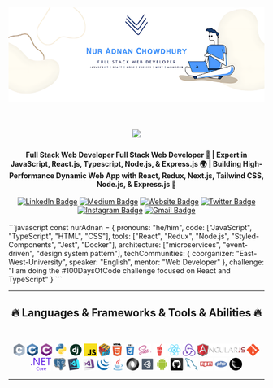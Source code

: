 <img align=”right” alt=”Coding” width=”400” src="./nur_adnan.png"/>

<h1 align="center">
  <a href="https://git.io/typing-svg">
    <img src="https://readme-typing-svg.herokuapp.com/?lines=Hello,+There!+👋;I+am+Nur+Adnan....;Nice+to+meet+you!&center=true&size=30">
  </a>
</h1>

<div align="center">
  <strong>Full Stack Web Developer
Full Stack Web Developer 👋 | Expert in JavaScript, React.js, Typescript, Node.js, & Express.js 🌍 | Building High-Performance Dynamic Web App with React, Redux, Next.js, Tailwind CSS, Node.js, & Express.js 🎨 </strong>
</div>
<br/>
<div align="center">
  <a href="https://www.linkedin.com/in/nur-adnan/"><img src="https://img.shields.io/badge/-LinkedIn-0077B5?style=flat&logo=Linkedin&logoColor=white" alt="LinkedIn Badge"/></a>
  <a href="https://medium.com/@nur-adnan"><img src="https://img.shields.io/badge/-Medium-000000?style=flat&logo=Medium&logoColor=white" alt="Medium Badge"/></a>
  <a href="https://jessicalim.me"><img src="https://img.shields.io/badge/-Website-47CCCC?style=flat&logo=Google-Chrome&logoColor=white" alt="Website Badge"/></a>
  <a href="https://x.com/NurAdnanChowdhu"><img src="https://img.shields.io/badge/-Twitter-1DA1F2?style=flat&logo=Twitter&logoColor=white" alt="Twitter Badge"/></a>
  <a href="https://instagram.com/nur_adnan"><img src="https://img.shields.io/badge/-Instagram-E4405F?style=flat&logo=Instagram&logoColor=white" alt="Instagram Badge"/></a>
  <a href="mailto:nuradnanchowdhury015@gmail.com"><img src="https://img.shields.io/badge/-Gmail-D14836?style=flat&logo=Gmail&logoColor=white" alt="Gmail Badge"/></a>
</div>
<br/>
```javascript
const nurAdnan = {
  pronouns: "he/him",
  code: ["JavaScript", "TypeScript", "HTML", "CSS"],
  tools: ["React", "Redux", "Node.js", "Styled-Components", "Jest", "Docker"],
  architecture: ["microservices", "event-driven", "design system pattern"],
  techCommunities: {
    coorganizer: "East-West-University",
    speaker: "English",
    mentor: "Web Developer"
  },
  challenge: "I am doing the #100DaysOfCode challenge focused on React and TypeScript"
}
```
<hr>
<h2 align="center">🔥 Languages & Frameworks & Tools & Abilities 🔥</h2>
<br>
<p align="center">
  <code><img title="C" height="25" src="images/c.svg"></code>
  <code><img title="C++" height="25" src="images/cpp.svg"></code>
  <code><img title="C#" height="25" src="images/cSharp.svg"></code>
  <code><img title="Python" height="25" src="images/python-original.svg"></code>
  <code><img title="Django" height="25" src="images/django.png"></code>
  <code><img title="Javascript" height="25" src="images/javascript.svg"></code>
  <code><img title="Problem Solving" height="25" src="images/problemSolving.png"></code>
  <code><img title="HTML5" height="25" src="images/html5.svg"></code>
  <code><img title="CSS" height="25" src="images/css.svg"></code>
  <code><img title="SASS" height="25" src="images/sass.svg"></code>
  <code><img title="Gulp" height="25" src="images/gulp.svg"></code>
  <code><img title="React" height="25" src="images/react-original.svg"></code>
  <code><img title="Redux" height="25" src="images/redux.svg"></code>
  <code><img title="AngularJS" height="25" src="images/angularjs.png"></code>
  <code><img title="Git" height="25" src="images/git-original.svg"></code>
  <code><img title=".NetCore" height="25" src="images/dotnetcore.svg"></code>
  <code><img title="PostgreSQL" height="25" src="images/postgresql.svg"></code>
  <code><img title="Visual Studio Code" height="25" src="images/vscode.png"></code>
  <code><img title="Microsoft Visual Studio" height="25" src="images/visualstudio.png"></code>
  <code><img title="JQuery" height="25" src="images/jquery-original.svg"></code>
  <code><img title="Java" height="25" src="images/java-original.svg"></code>
  <code><img title="JSON" height="25" src="images/json.svg"></code>
  <code><img title="Unity" height="25" src="images/unity3d.svg"></code>
  <code><img title="Android" height="25" src="images/android.svg"></code>
  <code><img title="GitHub" height="25" src="images/github.svg"></code>
  <code><img title="MySQL" height="25" src="images/mysql.svg"></code>
  <code><img title="npm" height="25" src="images/npm.svg"></code>
  <code><img title="PHP" height="25" src="images/php.svg"></code>
  <code><img title="Flask" height="25" src="images/flask.png"></code>
</p>
<hr>
